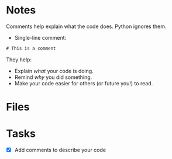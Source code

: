 # Notes

Comments help explain what the code does. Python ignores them.

- Single-line comment:

```jsx
# This is a comment
```

They help:

- Explain *what* your code is doing.
- Remind *why* you did something.
- Make your code easier for others (or future you!) to read.

# Files

# Tasks

- [X]  Add comments to describe your code
